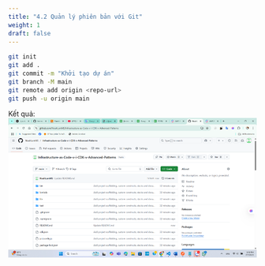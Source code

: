 ```yaml
---
title: "4.2 Quản lý phiên bản với Git"
weight: 1
draft: false
---
```


```bash
git init
git add .
git commit -m "Khởi tạo dự án"
git branch -M main
git remote add origin <repo-url>
git push -u origin main
```

Kết quả:
![git](image.png)
